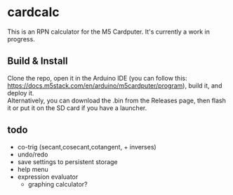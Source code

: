 # cardcalc
This is an RPN calculator for the M5 Cardputer. It's currently a work in progress.

## Build & Install
Clone the repo, open it in the Arduino IDE (you can follow this: https://docs.m5stack.com/en/arduino/m5cardputer/program), build it, and deploy it.  
Alternatively, you can download the .bin from the Releases page, then flash it or put it on the SD card if you have a launcher.

## todo
- co-trig (secant,cosecant,cotangent, + inverses)
- undo/redo
- save settings to persistent storage
- help menu
- expression evaluator
    - graphing calculator?
